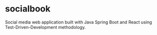 # socialbook
Social media web application built with Java Spring Boot and React using Test-Driven-Development methodology.
